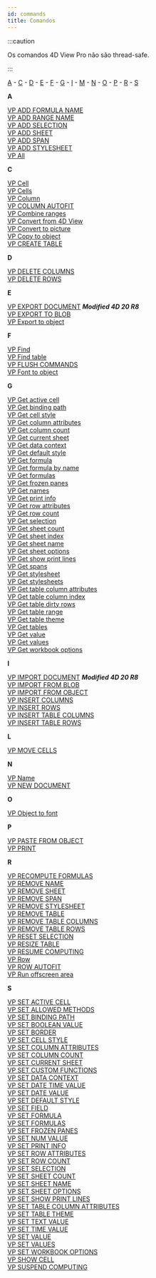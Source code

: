 ```yaml
---
id: commands
title: Comandos
---
```


:::caution

Os comandos 4D View Pro não são thread-safe.

:::

[A](#A) - [C](#C) - [D](#D) - [E](#E) - [F](#F) - [G](#G) - [I](#I) - [M](#M) - [N](#N) - [O](#O) - [P](#P) - [R](#R) - [S](#S)

<a id="A"><b>A</b></a>

[VP ADD FORMULA NAME](commands/vp-add-formula-name.md)</br>
[VP ADD RANGE NAME](commands/vp-add-range-name.md)</br>
[VP ADD SELECTION](commands/vp-add-selection.md)</br>
[VP ADD SHEET](commands/vp-add-sheet.md)</br>
[VP ADD SPAN](commands/vp-add-span.md)</br>
[VP ADD STYLESHEET](commands/vp-add-stylesheet.md)</br>
[VP All](commands/vp-all.md)

<a id="C"><b>C</b></a>

[VP Cell](commands/vp-cell.md)</br>
[VP Cells](commands/vp-cells.md)</br>
[VP Column](commands/vp-column.md)</br>
[VP COLUMN AUTOFIT](commands/vp-column-autofit.md)</br>
[VP Combine ranges](commands/vp-combine-ranges.md)</br>
[VP Convert from 4D View](commands/vp-convert-from-4d-view.md)</br>
[VP Convert to picture](commands/vp-convert-to-picture.md)</br>
[VP Copy to object](commands/vp-copy-to-object.md)</br>
[VP CREATE TABLE](commands/vp-create-table.md)

<a id="D"><b>D</b></a>

[VP DELETE COLUMNS](commands/vp-delete-columns.md)</br>
[VP DELETE ROWS](commands/vp-delete-rows.md)

<a id="E"><b>E</b></a>

[VP EXPORT DOCUMENT](commands/vp-export-document.md) _**Modified 4D 20 R8**_</br>
[VP EXPORT TO BLOB](commands/vp-export-to-blob.md)</br>
[VP Export to object](commands/vp-export-to-object.md)

<a id="F"><b>F</b></a>

[VP Find](commands/vp-find.md)</br>
[VP Find table](commands/vp-find-table.md)</br>
[VP FLUSH COMMANDS](commands/vp-flush-commands.md)</br>
[VP Font to object](commands/vp-font-to-object.md)

<a id="G"><b>G</b></a>

[VP Get active cell](commands/vp-get-active-cell.md)</br>
[VP Get binding path](commands/vp-get-binding-path.md)</br>
[VP Get cell style](commands/vp-get-cell-style.md)</br>
[VP Get column attributes](commands/vp-get-column-attributes.md)</br>
[VP Get column count](commands/vp-get-column-count.md)</br>
[VP Get current sheet](commands/vp-get-current-sheet.md)</br>
[VP Get data context](commands/vp-get-data-context.md)</br>
[VP Get default style](commands/vp-get-default-style.md)</br>
[VP Get formula](commands/vp-get-formula.md)</br>
[VP Get formula by name](commands/vp-get-formula-by-name.md)</br>
[VP Get formulas](commands/vp-get-formulas.md)</br>
[VP Get frozen panes](commands/vp-get-frozen-panes.md)</br>
[VP Get names](commands/vp-get-names.md)</br>
[VP Get print info](commands/vp-get-print-info.md)</br>
[VP Get row attributes](commands/vp-get-row-attributes.md)</br>
[VP Get row count](commands/vp-get-row-count.md)</br>
[VP Get selection](commands/vp-get-selection.md)</br>
[VP Get sheet count](commands/vp-get-sheet-count.md)</br>
[VP Get sheet index](commands/vp-get-sheet-index.md)</br>
[VP Get sheet name](commands/vp-get-sheet-name.md)</br>
[VP Get sheet options](commands/vp-get-sheet-options.md)</br>
[VP Get show print lines](commands/vp-get-show-print-lines.md)</br>
[VP Get spans](commands/vp-get-spans.md)</br>
[VP Get stylesheet](commands/vp-get-stylesheet.md)</br>
[VP Get stylesheets](commands/vp-get-stylesheets.md)</br>
[VP Get table column attributes](commands/vp-get-table-column-attributes.md)</br>
[VP Get table column index](commands/vp-get-table-column-index.md)</br>
[VP Get table dirty rows](commands/vp-get-table-dirty-rows.md)</br>
[VP Get table range](commands/vp-get-table-range.md)</br>
[VP Get table theme](commands/vp-get-table-theme.md)</br>
[VP Get tables](commands/vp-get-tables.md)</br>
[VP Get value](commands/vp-get-value.md)</br>
[VP Get values](commands/vp-get-values.md)</br>
[VP Get workbook options](commands/vp-get-workbook-options.md)

<a id="I"><b>I</b></a>

[VP IMPORT DOCUMENT](commands/vp-import-document.md) _**Modified 4D 20 R8**_</br>
[VP IMPORT FROM BLOB](commands/vp-import-from-blob.md)</br>
[VP IMPORT FROM OBJECT](commands/vp-import-from-object.md)</br>
[VP INSERT COLUMNS](commands/vp-insert-columns.md)</br>
[VP INSERT ROWS](commands/vp-insert-rows.md)</br>
[VP INSERT TABLE COLUMNS](commands/vp-insert-table-columns.md)</br>
[VP INSERT TABLE ROWS](commands/vp-insert-table-rows.md)

<a id="M"><b>L</b></a>

[VP MOVE CELLS](commands/vp-move-cells.md)

<a id="N"><b>N</b></a>

[VP Name](commands/vp-name.md)</br>
[VP NEW DOCUMENT](commands/vp-new-document.md)

<a id="O"><b>O</b></a>

[VP Object to font](commands/vp-object-to-font.md)

<a id="P"><b>P</b></a>

[VP PASTE FROM OBJECT](commands/vp-paste-from-object.md)</br>
[VP PRINT](commands/vp-print.md)

<a id="R"><b>R</b></a>

[VP RECOMPUTE FORMULAS](commands/vp-recompute-formulas.md)</br>
[VP REMOVE NAME](commands/vp-remove-name.md)</br>
[VP REMOVE SHEET](commands/vp-remove-sheet.md)</br>
[VP REMOVE SPAN](commands/vp-remove-span.md)</br>
[VP REMOVE STYLESHEET](commands/vp-remove-stylesheet.md)</br>
[VP REMOVE TABLE](commands/vp-remove-table.md)</br>
[VP REMOVE TABLE COLUMNS](commands/vp-remove-table-columns.md)</br>
[VP REMOVE TABLE ROWS](commands/vp-remove-table-rows.md)</br>
[VP RESET SELECTION](commands/vp-reset-selection.md)</br>
[VP RESIZE TABLE](commands/vp-resize-table.md)</br>
[VP RESUME COMPUTING](commands/vp-resume-computing.md)</br>
[VP Row](commands/vp-row.md)</br>
[VP ROW AUTOFIT](commands/vp-row-autofit.md)</br>
[VP Run offscreen area](commands/vp-run-offscreen-area.md)

<a id="S"><b>S</b></a>

[VP SET ACTIVE CELL](commands/vp-set-active-cell.md)</br>
[VP SET ALLOWED METHODS](commands/vp-set-allowed-methods.md)</br>
[VP SET BINDING PATH](commands/vp-set-binding-path.md)</br>
[VP SET BOOLEAN VALUE](commands/vp-set-boolean-value.md)</br>
[VP SET BORDER](commands/vp-set-border.md)</br>
[VP SET CELL STYLE](commands/vp-set-cell-style.md)</br>
[VP SET COLUMN ATTRIBUTES](commands/vp-set-column-attributes.md)</br>
[VP SET COLUMN COUNT](commands/vp-set-column-count.md)</br>
[VP SET CURRENT SHEET](commands/vp-set-current-sheet.md)</br>
[VP SET CUSTOM FUNCTIONS](commands/vp-set-custom-functions.md)</br>
[VP SET DATA CONTEXT](commands/vp-set-data-context.md)</br>
[VP SET DATE TIME VALUE](commands/vp-set-date-time-value.md)</br>
[VP SET DATE VALUE](commands/vp-set-date-value.md)</br>
[VP SET DEFAULT STYLE](commands/vp-set-default-style.md)</br>
[VP SET FIELD](commands/vp-set-field.md)</br>
[VP SET FORMULA](commands/vp-set-formula.md)</br>
[VP SET FORMULAS](commands/vp-set-formulas.md)</br>
[VP SET FROZEN PANES](commands/vp-set-frozen-panes.md)</br>
[VP SET NUM VALUE](commands/vp-set-num-value.md)</br>
[VP SET PRINT INFO](commands/vp-set-print-info.md)</br>
[VP SET ROW ATTRIBUTES](commands/vp-set-row-attributes.md)</br>
[VP SET ROW COUNT](commands/vp-set-row-count.md)</br>
[VP SET SELECTION](commands/vp-set-selection.md)</br>
[VP SET SHEET COUNT](commands/vp-set-sheet-count.md)</br>
[VP SET SHEET NAME](commands/vp-set-sheet-name.md)</br>
[VP SET SHEET OPTIONS](commands/vp-set-sheet-options.md)</br>
[VP SET SHOW PRINT LINES](commands/vp-set-show-print-lines.md)</br>
[VP SET TABLE COLUMN ATTRIBUTES](commands/vp-set-table-column-attributes.md)</br>
[VP SET TABLE THEME](commands/vp-set-table-theme.md)</br>
[VP SET TEXT VALUE](commands/vp-set-text-value.md)</br>
[VP SET TIME VALUE](commands/vp-set-time-value.md)</br>
[VP SET VALUE](commands/vp-set-value.md)</br>
[VP SET VALUES](commands/vp-set-values.md)</br>
[VP SET WORKBOOK OPTIONS](commands/vp-set-workbook-options.md)</br>
[VP SHOW CELL](commands/vp-show-cell.md)</br>
[VP SUSPEND COMPUTING](commands/vp-suspend-computing.md)</br>
